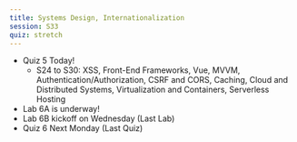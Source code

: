 ```yaml
---
title: Systems Design, Internationalization
session: S33
quiz: stretch
---
```


* Quiz 5 Today!
    * S24 to S30: XSS, Front-End Frameworks, Vue, MVVM, Authentication/Authorization, CSRF and CORS, Caching, Cloud and Distributed Systems, Virtualization and Containers, Serverless Hosting
* Lab 6A is underway!
* Lab 6B kickoff on Wednesday (Last Lab)
* Quiz 6 Next Monday (Last Quiz)
